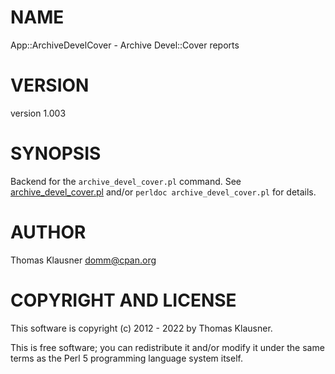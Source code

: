# NAME

App::ArchiveDevelCover - Archive Devel::Cover reports

# VERSION

version 1.003

# SYNOPSIS

Backend for the `archive_devel_cover.pl` command. See [archive\_devel\_cover.pl](https://metacpan.org/pod/archive_devel_cover.pl) and/or `perldoc archive_devel_cover.pl` for details.

# AUTHOR

Thomas Klausner <domm@cpan.org>

# COPYRIGHT AND LICENSE

This software is copyright (c) 2012 - 2022 by Thomas Klausner.

This is free software; you can redistribute it and/or modify it under
the same terms as the Perl 5 programming language system itself.
